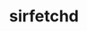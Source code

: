 ---
id: 865
title: sirfetchd
types: [fighting]
image: https://raw.githubusercontent.com/PokeAPI/sprites/master/sprites/pokemon/865.png
---